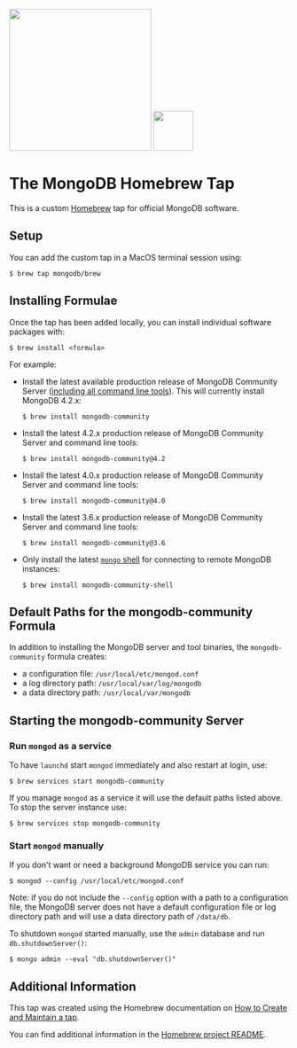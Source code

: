 <img src="https://webassets.mongodb.com/_com_assets/cms/mongodb-logo-rgb-j6w271g1xn.jpg" width="256"> <img src="https://brew.sh/assets/img/homebrew-256x256.png" height="72">

# The MongoDB Homebrew Tap

This is a custom [Homebrew](https://brew.sh) tap for official MongoDB software.

## Setup

You can add the custom tap in a MacOS terminal session using:

```
$ brew tap mongodb/brew
```

## Installing Formulae

Once the tap has been added locally, you can install individual software packages with:

```
$ brew install <formula>
```

For example:

 * Install the latest available production release of MongoDB Community Server ([including all command line tools](https://docs.mongodb.com/manual/reference/program/)). This will currently install MongoDB 4.2.x:
   ```
   $ brew install mongodb-community
   ```

 * Install the latest 4.2.x production release of MongoDB Community Server and command line tools:
   ```
   $ brew install mongodb-community@4.2
   ```

 * Install the latest 4.0.x production release of MongoDB Community Server and command line tools:
   ```
   $ brew install mongodb-community@4.0
   ```

 * Install the latest 3.6.x production release of MongoDB Community Server and command line tools:
   ```
   $ brew install mongodb-community@3.6
   ```

 * Only install the latest [`mongo` shell](https://docs.mongodb.com/manual/mongo/) for connecting to remote MongoDB instances:
   ```
   $ brew install mongodb-community-shell
   ```

## Default Paths for the mongodb-community Formula

In addition to installing the MongoDB server and tool binaries, the `mongodb-community` formula creates:

 * a configuration file: `/usr/local/etc/mongod.conf`
 * a log directory path: `/usr/local/var/log/mongodb`
 * a data directory path: `/usr/local/var/mongodb`

## Starting the mongodb-community Server

### Run `mongod` as a service

To have `launchd` start `mongod` immediately and also restart at login, use:

```
$ brew services start mongodb-community
```
If you manage `mongod` as a service it will use the default paths listed above. To stop the server instance use:

```
$ brew services stop mongodb-community
```

### Start `mongod` manually

If you don't want or need a background MongoDB service you can run:

```
$ mongod --config /usr/local/etc/mongod.conf
```
Note: if you do not include the `--config` option with a path to a configuration file, the MongoDB server does not have a default configuration file or log directory path and will use a data directory path of `/data/db`.

To shutdown `mongod` started manually, use the `admin` database and run `db.shutdownServer()`:

```
$ mongo admin --eval "db.shutdownServer()"
```

## Additional Information

This tap was created using the Homebrew documentation on [How to Create and Maintain a tap](https://github.com/Homebrew/brew/blob/master/docs/How-to-Create-and-Maintain-a-Tap.md).

You can find additional information in the [Homebrew project README](https://github.com/Homebrew/brew#homebrew).
